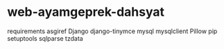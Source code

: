 # web-ayamgeprek-dahsyat

requirements
asgiref
Django
django-tinymce
mysql
mysqlclient
Pillow
pip
setuptools
sqlparse
tzdata
